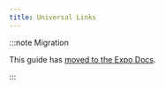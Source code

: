 ```yaml
---
title: Universal Links
---
```


:::note Migration

This guide has [moved to the Expo Docs](https://docs.expo.dev/guides/deep-linking/).

:::
